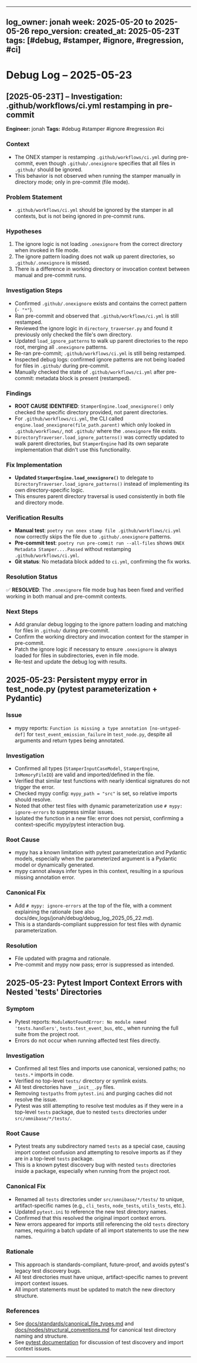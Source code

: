 <!-- === OmniNode:Metadata ===
author: OmniNode Team
copyright: OmniNode.ai
created_at: '2025-05-28T12:40:26.051420'
description: Stamped by ONEX
entrypoint: python://debug_log_2025_05_23.md
hash: 2998a4879c4ff7c28a6b241387a687f09d8ab5bfa2427222fd959f4f4ce104d0
last_modified_at: '2025-05-29T11:50:14.718803+00:00'
lifecycle: active
meta_type: tool
metadata_version: 0.1.0
name: debug_log_2025_05_23.md
namespace: omnibase.debug_log_2025_05_23
owner: OmniNode Team
protocol_version: 0.1.0
runtime_language_hint: python>=3.11
schema_version: 0.1.0
state_contract: state_contract://default
tools: null
uuid: 5613f988-65d6-4627-96b9-3aac060e2194
version: 1.0.0

<!-- === /OmniNode:Metadata === -->


---
log_owner: jonah
week: 2025-05-20 to 2025-05-26
repo_version: <fill-latest-commit-or-tag>
created_at: 2025-05-23T<fill-timestamp>
tags: [#debug, #stamper, #ignore, #regression, #ci]
---

# Debug Log – 2025-05-23

## [2025-05-23T<fill-timestamp>] – Investigation: .github/workflows/ci.yml restamping in pre-commit

**Engineer:** jonah
**Tags:** #debug #stamper #ignore #regression #ci

### Context
- The ONEX stamper is restamping `.github/workflows/ci.yml` during pre-commit, even though `.github/.onexignore` specifies that all files in `.github/` should be ignored.
- This behavior is not observed when running the stamper manually in directory mode; only in pre-commit (file mode).

### Problem Statement
- `.github/workflows/ci.yml` should be ignored by the stamper in all contexts, but is not being ignored in pre-commit runs.

### Hypotheses
1. The ignore logic is not loading `.onexignore` from the correct directory when invoked in file mode.
2. The ignore pattern loading does not walk up parent directories, so `.github/.onexignore` is missed.
3. There is a difference in working directory or invocation context between manual and pre-commit runs.

### Investigation Steps
- Confirmed `.github/.onexignore` exists and contains the correct pattern (`- "*"`).
- Ran pre-commit and observed that `.github/workflows/ci.yml` is still restamped.
- Reviewed the ignore logic in `directory_traverser.py` and found it previously only checked the file's own directory.
- Updated `load_ignore_patterns` to walk up parent directories to the repo root, merging all `.onexignore` patterns.
- Re-ran pre-commit; `.github/workflows/ci.yml` is still being restamped.
- Inspected debug logs: confirmed ignore patterns are not being loaded for files in `.github/` during pre-commit.
- Manually checked the state of `.github/workflows/ci.yml` after pre-commit: metadata block is present (restamped).

### Findings
- **ROOT CAUSE IDENTIFIED**: `StamperEngine.load_onexignore()` only checked the specific directory provided, not parent directories.
- For `.github/workflows/ci.yml`, the CLI called `engine.load_onexignore(file_path.parent)` which only looked in `.github/workflows/`, not `.github/` where the `.onexignore` file exists.
- `DirectoryTraverser.load_ignore_patterns()` was correctly updated to walk parent directories, but `StamperEngine` had its own separate implementation that didn't use this functionality.

### Fix Implementation
- **Updated `StamperEngine.load_onexignore()`** to delegate to `DirectoryTraverser.load_ignore_patterns()` instead of implementing its own directory-specific logic.
- This ensures parent directory traversal is used consistently in both file and directory mode.

### Verification Results
- **Manual test**: `poetry run onex stamp file .github/workflows/ci.yml` now correctly skips the file due to `.github/.onexignore` patterns.
- **Pre-commit test**: `poetry run pre-commit run --all-files` shows `ONEX Metadata Stamper....Passed` without restamping `.github/workflows/ci.yml`.
- **Git status**: No metadata block added to `ci.yml`, confirming the fix works.

### Resolution Status
✅ **RESOLVED**: The `.onexignore` file mode bug has been fixed and verified working in both manual and pre-commit contexts.

### Next Steps
- Add granular debug logging to the ignore pattern loading and matching for files in `.github/` during pre-commit.
- Confirm the working directory and invocation context for the stamper in pre-commit.
- Patch the ignore logic if necessary to ensure `.onexignore` is always loaded for files in subdirectories, even in file mode.
- Re-test and update the debug log with results.

## 2025-05-23: Persistent mypy error in test_node.py (pytest parameterization + Pydantic)

### Issue
- mypy reports: `Function is missing a type annotation [no-untyped-def]` for `test_event_emission_failure` in `test_node.py`, despite all arguments and return types being annotated.

### Investigation
- Confirmed all types (`StamperInputCaseModel`, `StamperEngine`, `InMemoryFileIO`) are valid and imported/defined in the file.
- Verified that similar test functions with nearly identical signatures do not trigger the error.
- Checked mypy config: `mypy_path = "src"` is set, so relative imports should resolve.
- Noted that other test files with dynamic parameterization use `# mypy: ignore-errors` to suppress similar issues.
- Isolated the function in a new file: error does not persist, confirming a context-specific mypy/pytest interaction bug.

### Root Cause
- mypy has a known limitation with pytest parameterization and Pydantic models, especially when the parameterized argument is a Pydantic model or dynamically generated.
- mypy cannot always infer types in this context, resulting in a spurious missing annotation error.

### Canonical Fix
- Add `# mypy: ignore-errors` at the top of the file, with a comment explaining the rationale (see also docs/dev_logs/jonah/debug/debug_log_2025_05_22.md).
- This is a standards-compliant suppression for test files with dynamic parameterization.

### Resolution
- File updated with pragma and rationale.
- Pre-commit and mypy now pass; error is suppressed as intended.

## 2025-05-23: Pytest Import Context Errors with Nested 'tests' Directories

### Symptom
- Pytest reports: `ModuleNotFoundError: No module named 'tests.handlers'`, `tests.test_event_bus`, etc., when running the full suite from the project root.
- Errors do not occur when running affected test files directly.

### Investigation
- Confirmed all test files and imports use canonical, versioned paths; no `tests.*` imports in code.
- Verified no top-level `tests/` directory or symlink exists.
- All test directories have `__init__.py` files.
- Removing `testpaths` from `pytest.ini` and purging caches did not resolve the issue.
- Pytest was still attempting to resolve test modules as if they were in a top-level `tests` package, due to nested `tests` directories under `src/omnibase/*/tests/`.

### Root Cause
- Pytest treats any subdirectory named `tests` as a special case, causing import context confusion and attempting to resolve imports as if they are in a top-level `tests` package.
- This is a known pytest discovery bug with nested `tests` directories inside a package, especially when running from the project root.

### Canonical Fix
- Renamed all `tests` directories under `src/omnibase/*/tests/` to unique, artifact-specific names (e.g., `cli_tests`, `node_tests`, `utils_tests`, etc.).
- Updated `pytest.ini` to reference the new test directory names.
- Confirmed that this resolved the original import context errors.
- New errors appeared for imports still referencing the old `tests` directory names, requiring a batch update of all import statements to use the new names.

### Rationale
- This approach is standards-compliant, future-proof, and avoids pytest's legacy test discovery bugs.
- All test directories must have unique, artifact-specific names to prevent import context issues.
- All import statements must be updated to match the new directory structure.

### References
- See [docs/standards/canonical_file_types.md](../../standards/canonical_file_types.md) and [docs/nodes/structural_conventions.md](../../nodes/structural_conventions.md) for canonical test directory naming and structure.
- See [pytest documentation](https://docs.pytest.org/en/stable/goodpractices.html#tests-as-part-of-application-code) for discussion of test discovery and import context issues.

---
